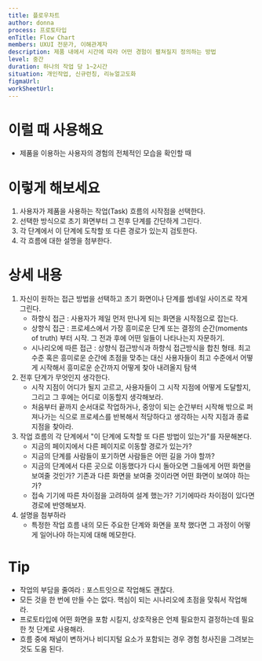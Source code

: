 ```yaml
---
title: 플로우차트
author: donna
process: 프로토타입
enTitle: Flow Chart
members: UXUI 전문가, 이해관계자
description: 제품 내에서 시간에 따라 어떤 경험이 펼쳐질지 정의하는 방법
level: 중간
duration: 하나의 작업 당 1~2시간
situation: 개인작업, 신규런칭, 리뉴얼고도화
figmaUrl:
workSheetUrl:
---
```


<!-- 프로세스별 보기: 공감, 설계, 프로토타입, 테스트 -->
<!--UXUI 전문가, 팀 구성원, 사용자, 이해관계자, 누구나 -->
<!--level: 쉬움, 중간, 어려움-->
<!--개인작업, 신규런칭, 리뉴얼고도화-->

# 이럴 때 사용해요

- 제품을 이용하는 사용자의 경험의 전체적인 모습을 확인할 때

# 이렇게 해보세요

1. 사용자가 제품을 사용하는 작업(Task) 흐름의 시작점을 선택한다. 
2. 선택한 방식으로 초기 화면부터 그 전후 단계를 간단하게 그린다. 
3. 각 단계에서 이 단계에 도착할 또 다른 경로가 있는지 검토한다. 
4. 각 흐름에 대한 설명을 첨부한다.

# 상세 내용

1. 자신이 원하는 접근 방법을 선택하고 초기 화면이나 단계를 썸네일 사이즈로 작게 그린다.
    - 하향식 접근 : 사용자가 제일 먼저 만나게 되는 화면을 시작점으로 잡는다.
    - 상향식 접근 : 프로세스에서 가장 흥미로운 단계 또는 결정의 순간(moments of truth) 부터 시작. 그 전과 후에 어떤 일들이 나타나는지 자문하기.
    - 시나리오에 따른 접근 : 상향식 접근방식과 하향식 접근방식을 합친 형태. 최고 수준 혹은 흥미로운 순간에 초점을 맞추는 대신 사용자들이 최고 수준에서 어떻게 시작해서 흥미로운 순간까지 어떻게 찾아 내려올지 탐색
2. 전후 단계가 무엇인지 생각한다.
    - 시작 지점이 어디가 될지 고르고, 사용자들이 그 시작 지점에 어떻게 도달할지, 그리고 그 후에는 어디로 이동할지 생각해보라.
    - 처음부터 끝까지 순서대로 작업하거나, 중앙이 되는 순간부터 시작해 밖으로 퍼져나가는 식으로 프로세스를 반복해서 적당하다고 생각하는 시작 지점과 종료 지점을 찾아라.
3. 작업 흐름의 각 단계에서 "이 단계에 도착할 또 다른 방법이 있는가"를 자문해본다.
    - 지금의 페이지에서 다른 페이지로 이동할 경로가 있는가?
    - 지금의 단계를 사람들이 포기하면 사람들은 어떤 길을 가야 할까?
    - 지금의 단계에서 다른 곳으로 이동했다가 다시 돌아오면 그들에게 어떤 화면을 보여줄 것인가? 기존과 다른 화면을 보여줄 것이라면 어떤 화면이 보여야 하는가?
    - 접속 기기에 따른 차이점을 고려하여 설계 했는가? 기기에따라 차이점이 있다면 경로에 반영해보자.
4. 설명을 첨부하라
    - 특정한 작업 흐름 내의 모든 주요한 단계와 화면을 포착 했다면 그 과정이 어떻게 일어나야 하는지에 대해 메모한다.

# Tip

- 작업의 부담을 줄여라 : 포스트잇으로 작업해도 괜찮다.
- 모든 것을 한 번에 만들 수는 없다. 핵심이 되는 시나리오에 초점을 맞춰서 작업해라.
- 프로토타입에 어떤 화면을 포함 시킬지, 상호작용은 언제 필요한지 결정하는데 필요한 첫 단계로 사용해라.
- 흐름 중에 채널이 변하거나 비디지털 요소가 포함되는 경우 경험 청사진을 그려보는 것도 도움 된다.
<!--
<iframe width="1044" height="587" src="" frameborder="0" allow="accelerometer; autoplay; encrypted-media; gyroscope; picture-in-picture" allowfullscreen></iframe>
--!>
